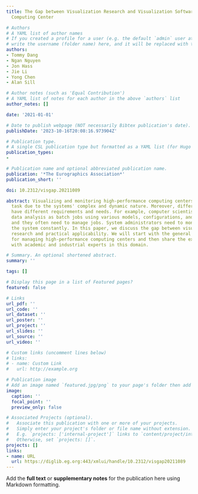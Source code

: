 ```yaml
---
title: The Gap between Visualization Research and Visualization Software in High-Performance
  Computing Center

# Authors
# A YAML list of author names
# If you created a profile for a user (e.g. the default `admin` user at `content/authors/admin/`), 
# write the username (folder name) here, and it will be replaced with their full name and linked to their profile.
authors:
- Tommy Dang
- Ngan Nguyen
- Jon Hass
- Jie Li
- Yong Chen
- Alan Sill

# Author notes (such as 'Equal Contribution')
# A YAML list of notes for each author in the above `authors` list
author_notes: []

date: '2021-01-01'

# Date to publish webpage (NOT necessarily Bibtex publication's date).
publishDate: '2023-10-16T20:08:16.973904Z'

# Publication type.
# A single CSL publication type but formatted as a YAML list (for Hugo requirements).
publication_types:
- 

# Publication name and optional abbreviated publication name.
publication: '*The Eurographics Association*'
publication_short: ''

doi: 10.2312/visgap.20211089

abstract: Visualizing and monitoring high-performance computing centers is a daunting
  task due to the systems' complex and dynamic nature. Moreover, different users may
  have different requirements and needs. For example, computer scientists carry out
  data analysis as batch jobs using various models, configurations, and parameters,
  and they often need to manage jobs. System administrators need to monitor and manage
  the system constantly. In this paper, we discuss the gap between visual monitoring
  research and practical applicability. We will start with the general requirements
  for managing high-performance computing centers and then share the experiences working
  with academic and industrial experts in this domain.

# Summary. An optional shortened abstract.
summary: ''

tags: []

# Display this page in a list of Featured pages?
featured: false

# Links
url_pdf: ''
url_code: ''
url_dataset: ''
url_poster: ''
url_project: ''
url_slides: ''
url_source: ''
url_video: ''

# Custom links (uncomment lines below)
# links:
# - name: Custom Link
#   url: http://example.org

# Publication image
# Add an image named `featured.jpg/png` to your page's folder then add a caption below.
image:
  caption: ''
  focal_point: ''
  preview_only: false

# Associated Projects (optional).
#   Associate this publication with one or more of your projects.
#   Simply enter your project's folder or file name without extension.
#   E.g. `projects: ['internal-project']` links to `content/project/internal-project/index.md`.
#   Otherwise, set `projects: []`.
projects: []
links:
- name: URL
  url: https://diglib.eg.org:443/xmlui/handle/10.2312/visgap20211089
---
```


Add the **full text** or **supplementary notes** for the publication here using Markdown formatting.
